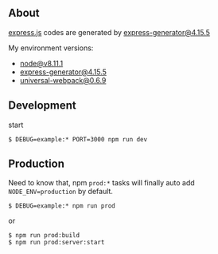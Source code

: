 ## About

[express.js](http://expressjs.com/en/starter/generator.html) codes are generated by express-generator@4.15.5

My environment versions:

- node@v8.11.1
- express-generator@4.15.5
- universal-webpack@0.6.9

## Development

start

```
$ DEBUG=example:* PORT=3000 npm run dev
```

## Production

Need to know that, npm `prod:*` tasks will finally auto add `NODE_ENV=production` by default.

```
$ DEBUG=example:* npm run prod
```

or

```
$ npm run prod:build
$ npm run prod:server:start
```


